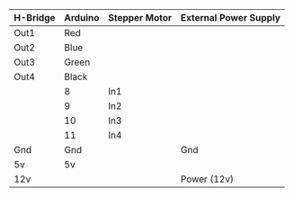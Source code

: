 | H-Bridge | Arduino | Stepper Motor | External Power Supply |
|---|---|---|---|
| Out1 | Red |  |  |
| Out2 | Blue |  |  |
| Out3 | Green |  |  |
| Out4 | Black |  |  |
|  | 8 | In1 |  |
|  | 9 | In2 |  |
|  | 10 | In3 |  |
|  | 11 | In4 |  |
| Gnd | Gnd |  | Gnd |
| 5v | 5v |  |  |
| 12v |  |  | Power (12v) |
